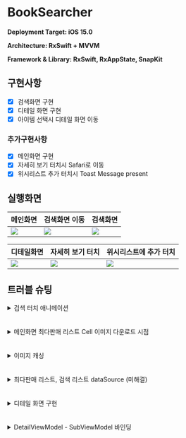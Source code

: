 # BookSearcher

**Deployment Target: iOS 15.0**

**Architecture: RxSwift + MVVM**

**Framework & Library: RxSwift, RxAppState, SnapKit**

## 구현사항

- [x] 검색화면 구현
- [x] 디테일 화면 구현
- [x] 아이템 선택시 디테일 화면 이동

### 추가구현사항

- [x] 메인화면 구현
- [x] 자세히 보기 터치시 Safari로 이동
- [x] 위시리스트 추가 터치시 Toast Message present

## 실행화면

| 메인화면                                                     | 검색화면 이동                                                | 검색화면                                                     |
| ------------------------------------------------------------ | ------------------------------------------------------------ | ------------------------------------------------------------ |
| ![](https://user-images.githubusercontent.com/78553659/199579739-d4b4fb9d-a730-41c9-81b2-89b044767737.gif) | ![](https://user-images.githubusercontent.com/78553659/199579752-e2699b91-8a88-49f8-bcf8-3a063ac37053.gif) | ![](https://user-images.githubusercontent.com/78553659/199579766-45a27e7f-de60-4a4c-b377-4bbb53218578.gif) |



| 디테일화면                                                   | 자세히 보기 터치                                             | 위시리스트에 추가 터치                                       |
| ------------------------------------------------------------ | ------------------------------------------------------------ | ------------------------------------------------------------ |
| ![](https://user-images.githubusercontent.com/78553659/199579775-a1eeb6ff-5b60-463a-8a20-2c22c3ae20ed.gif) | ![](https://user-images.githubusercontent.com/78553659/199579785-3a77b358-45df-46df-b7e5-072313072d4a.gif) | ![](https://user-images.githubusercontent.com/78553659/199579797-147b4a39-29a2-4c91-aeb4-e7472c5ae6e4.gif) |



## 트러블 슈팅

<details>
  <summary>검색 터치 애니메이션</summary>


### 문제

  - 기존의 Push, Present로는 해당 애니메이션 표현이 어려움


### 고민

1. 구글 북스 앱과 다르게 Push, Present 애니메이션 적용
2. Custom 애니메이션 구현

### 해결

  `SearchBar` 모양의 버튼을 생성, 해당 버튼과 같은 크기를 가진 `ContentView`를 만들어 `SearchViewController`를 `ContenView`에 추가.
  `SearchBar` 버튼 터치시 `ContentView`의 크기를 키우는 방식으로 `SearchViewController` present.
  `SearchViewController`가 present되기 전, dimiss 되고 난후 `ContentView.isHidden = true`

</details>
<br></br>


<details>
  <summary>메인화면 최다판매 리스트 Cell 이미지 다운로드 시점 </summary>


### 문제

  - 서버로부터 `Item`을 받아와 `CollectionView`에 전달할 때 이미지를 다운로드 받게되면 보이지 않는 셀의 이미지도 다운로드 요청을 하기에 불필요한 자원낭비라고 생각


### 해결

  각 `Cell`에 해당하는 ViewModel을 만들고, `Cell`이 뷰에 그려질때, `configure(with: viewModel)`메소드를 이용하여 바인딩, `configure`이후 ViewModel에게 `Cell`의 로드정보를 알려줌.
  ViewModel은 Cell로부터 로드 이벤트가 방출될때 이미지를 다운로드하도록 구현

</details>
<br></br>


<details>
  <summary>이미지 캐싱</summary>


### 문제

  - 메모리 캐싱만 진행할지 디스크 캐싱까지 진행을 해야할지 고민

### 고민

1. 디스크캐싱이 필요한지?

     - 책 정보의 경우 이미지가 바뀔 가능성이 적다고 판단, 한번 디스크에 저장해놓으면 앱을 구동할 때마다 이미지를 받아오지 않아도됨.

     - 하지만, 사용자가 동일한 책을 검색 할 경우보다 새로운 책을 검색 할 경우가 많다고 생각.

     - 동일한 책만 검색할 경우 디스크캐싱이 유리하지만, 새로운 책만 검색할 경우 오히려 불필요한 데이터를 저장.
### 해결

디스크캐싱 없이 메모리 캐싱만 진행.

</details>
<br></br>


<details>
  <summary>최다판매 리스트, 검색 리스트 dataSource (미해결)</summary>


### 문제

  - 하나의 dataSource를 바탕으로 다른 정보를 보여주기때문에 Book / Music 탭 이동시 해당 스크롤 위치값을 그대로 가지고 `Cell`의 데이터만 변경


### 고민

1. 각 탭별로 다른 `dataSource`를 두고 바인딩 (유력)
   - `viewModel` 로직이 복잡해 질 수 있음.

2. 탭이 변동될시 ` CollectionView` reload

   - 로직은 간편하나, 사용자 경험 저하 우려 존재

   - 페이지네이션 기능 구현시 `viewModel`이 더 복잡해 질 수 있음.

</details>
<br></br>

<details>
  <summary>디테일 화면 구현</summary>


### 문제

  - 각 섹션마다 다른 UI의 형태를 띄고있어 ViewController의 코드 길이가 길어짐.


### 고민

1. `UICollectionView` + `CompositionalLayout`을 사용하여 각 섹션별로 다른 `Cell` 활용.

   - 각 섹션별로 다른 cell을 활용하다보니 `DataSource`의 길이가 길어지고 코드 가독성이 떨어지는 현상 발생.

   - 버튼섹션의 경우 터치 이벤트를 상위 `ViewModel`에 전달해야하는데, 로직이 복잡해짐.

2. `UIScrollView` + `UITableView` 활용

   - 사용자 리뷰섹션만 `TableView`를 활용, 나머지 섹션은 `CustomView`를 만들어서 활용.

   - `ScrollView`의 높이가 정해지지않으면 `TableView`의 경우 `Cell`을 그리지 않음.

### 해결

`UIScrollView` + `UITableView`를 활용하여 구현.

`TableView`의 최소 높이값을 지정해두고, `ScrollView`의 `ContentLayoutGuide.bottom`을 `TableView.bottom`과 맞춤

`DetailViewController`의 레이아웃 코드가 길어졌지만, `CollectionView`를 활용했을때보다 전체적인 코드량이 현저히 줄어듬.

</details>
<br></br>

<details>
  <summary>DetailViewModel - SubViewModel 바인딩 </summary>


### 문제

  - 하위 View와 ViewModel 바인딩을 Rx를 통해서 진행하니 로직이 복잡해지고 코드길이가 길어짐.

### 고민

1. 각 데이터 파싱을 `DetailViewModel`이 하지 않고 `SubViewModel`에게 의존

    - `DetailViewModel`의 경우 코드가 줄어들지만, 불필요한 데이터까지 전달.

2. Rx를 활용하지 않고 직접 전달.

    - `ViewModel`의 경우 `View`에게 한번 주입하기 때문에 굳이 Rx를 이용 할 필요가 없음.

    - `DetailView`와 `DetailViewModel`의 의존도가 높아지는걸 우려했지만, Rx를 사용해도 의존도 변함 없음.

### 해결

기존 Rx를 통해서 `ViewModel`을 주입해주던 로직을 `DetailViewController`가 `DetailViewModel`로부터 받아오는 로직으로 변경
한번 사용하고 사용하지 않는 스트림을 삭제 하여 불필요한 메모리 낭비를 줄이고, Rx를 걷어냄으로써 `DetailViewModel`의 가독성 향상

</details>
<br></br>